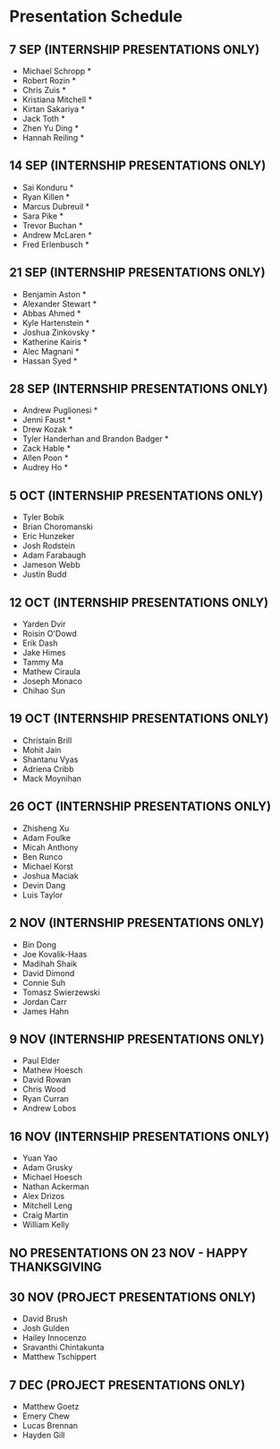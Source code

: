 # Presentation Schedule

## 7 SEP (INTERNSHIP PRESENTATIONS ONLY)
- Michael Schropp *
- Robert Rozin *
- Chris Zuis *
- Kristiana Mitchell *
- Kirtan Sakariya *
- Jack Toth *
- Zhen Yu Ding *
- Hannah Reiling *

## 14 SEP (INTERNSHIP PRESENTATIONS ONLY)
- Sai Konduru *
- Ryan Killen *
- Marcus Dubreuil *
- Sara Pike *
- Trevor Buchan *
- Andrew McLaren *
- Fred Erlenbusch *

## 21 SEP (INTERNSHIP PRESENTATIONS ONLY)
- Benjamin Aston *
- Alexander Stewart *
- Abbas Ahmed *
- Kyle Hartenstein *
- Joshua Zinkovsky *
- Katherine Kairis *
- Alec Magnani *
- Hassan Syed *

## 28 SEP (INTERNSHIP PRESENTATIONS ONLY)
- Andrew Puglionesi *
- Jenni Faust *
- Drew Kozak *
- Tyler Handerhan and Brandon Badger *
- Zack Hable *
- Allen Poon *
- Audrey Ho *

## 5 OCT (INTERNSHIP PRESENTATIONS ONLY)
- Tyler Bobik
- Brian Choromanski
- Eric Hunzeker
- Josh Rodstein
- Adam Farabaugh
- Jameson Webb
- Justin Budd

## 12 OCT (INTERNSHIP PRESENTATIONS ONLY)
- Yarden Dvir
- Roisin O'Dowd
- Erik Dash
- Jake Himes
- Tammy Ma
- Mathew Ciraula
- Joseph Monaco
- Chihao Sun

## 19 OCT (INTERNSHIP PRESENTATIONS ONLY)
- Christain Brill
- Mohit Jain
- Shantanu Vyas
- Adriena Cribb
- Mack Moynihan

## 26 OCT (INTERNSHIP PRESENTATIONS ONLY)
- Zhisheng Xu
- Adam Foulke
- Micah Anthony
- Ben Runco
- Michael Korst
- Joshua Maciak
- Devin Dang
- Luis Taylor

## 2 NOV (INTERNSHIP PRESENTATIONS ONLY)
- Bin Dong
- Joe Kovalik-Haas
- Madihah Shaik
- David Dimond
- Connie Suh
- Tomasz Swierzewski
- Jordan Carr
- James Hahn

## 9 NOV (INTERNSHIP PRESENTATIONS ONLY)
- Paul Elder
- Mathew Hoesch
- David Rowan
- Chris Wood
- Ryan Curran
- Andrew Lobos

## 16 NOV (INTERNSHIP PRESENTATIONS ONLY)
- Yuan Yao
- Adam Grusky
- Michael Hoesch
- Nathan Ackerman
- Alex Drizos
- Mitchell Leng
- Craig Martin
- William Kelly

## NO PRESENTATIONS ON 23 NOV - HAPPY THANKSGIVING

## 30 NOV (PROJECT PRESENTATIONS ONLY)
- David Brush
- Josh Gulden
- Hailey Innocenzo
- Sravanthi Chintakunta
- Matthew Tschippert

## 7 DEC (PROJECT PRESENTATIONS ONLY)
- Matthew Goetz
- Emery Chew
- Lucas Brennan
- Hayden Gill
